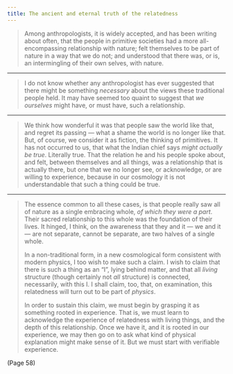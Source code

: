 ```yaml
---
title: The ancient and eternal truth of the relatedness
---
```


> Among anthropologists, it is widely accepted, and has been writing about often, that the people in primitive societies had a more all-encompassing relationship with nature; felt themselves to be part of nature in a way that we do not; and understood that there was, or is, an intermingling of their own selves, with nature.

---

> I do not know whether any anthropologist has ever suggested that there might be something *necessary* about the views these traditional people held. It may have seemed too quaint to suggest that *we ourselves* might have, or must have, such a relationship.

---

> We think how wonderful it was that people saw the world like that, and regret its passing — what a shame the world is no longer like that. But, of course, we consider it as fiction, the thinking of primitives. It has not occurred to us, that what the Indian chief says *might actually be true*. Literally true. That the relation he and his people spoke about, and felt, between themselves and all things, was a relationship that is actually there, but one that we no longer see, or acknowledge, or are willing to experience, because in our cosmology it is not understandable that such a thing could be true.

---

> The essence common to all these cases, is that people really saw all of nature as a single embracing whole, *of which they were a part*. Their sacred relationship to this whole was the foundation of their lives. It hinged, I think, on the awareness that they and it — we and it — are not separate, cannot be separate, are two halves of a single whole.
> 
> In a non-traditional form, in a new cosmological form consistent with modern physics, I too wish to make such a claim. I wish to claim that there is such a thing as an “I”, lying behind matter, and that all *living* structure (though certainly not *all* structure) is connected, necessarily, with this I. I shall claim, too, that, on examination, this relatedness will turn out to be part of *physics*.
> 
> In order to sustain this claim, we must begin by grasping it as something rooted in experience. That is, we must learn to acknowledge the experience of relatedness with living things, and the depth of this relationship. Once we have it, and it is rooted in our experience, we may then go on to ask what kind of physical explanation might make sense of it. But we must start with verifiable experience.

(Page 58)